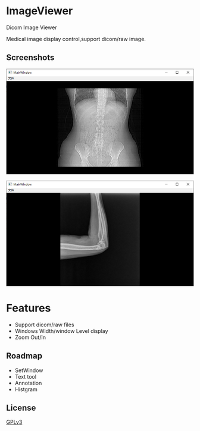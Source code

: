 # ImageViewer
Dicom Image Viewer

Medical image display control,support dicom/raw image.

## Screenshots

<p align="center">
<img src="ImageViewer/Screenshots/1.png">
</p>

<p align="center">
<img src="ImageViewer/Screenshots/2.png">
</p>

# Features
* Support dicom/raw files
* Windows Width/window Level display
* Zoom Out/In

## Roadmap

* SetWindow
* Text tool
* Annotation
* Histgram

## License
[GPLv3](LICENSE)



